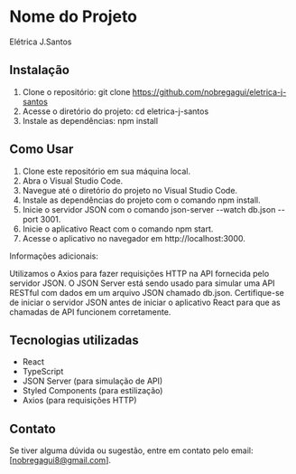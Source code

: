 # Nome do Projeto
Elétrica J.Santos

## Instalação
1. Clone o repositório: git clone https://github.com/nobregagui/eletrica-j-santos
2. Acesse o diretório do projeto: cd eletrica-j-santos
3. Instale as dependências: npm install

## Como Usar
1. Clone este repositório em sua máquina local.
2. Abra o Visual Studio Code.
3. Navegue até o diretório do projeto no Visual Studio Code.
4. Instale as dependências do projeto com o comando npm install.
5. Inicie o servidor JSON com o comando json-server --watch db.json --port 3001.
6. Inicie o aplicativo React com o comando npm start.
7. Acesse o aplicativo no navegador em http://localhost:3000.

Informações adicionais:

Utilizamos o Axios para fazer requisições HTTP na API fornecida pelo servidor JSON.
O JSON Server está sendo usado para simular uma API RESTful com dados em um arquivo JSON chamado db.json. Certifique-se de iniciar o servidor JSON antes de iniciar o aplicativo React para que as chamadas de API funcionem corretamente.

## Tecnologias utilizadas
- React
- TypeScript
- JSON Server (para simulação de API)
- Styled Components (para estilização)
- Axios (para requisições HTTP)

## Contato
Se tiver alguma dúvida ou sugestão, entre em contato pelo email: [nobregagui8@gmail.com].
